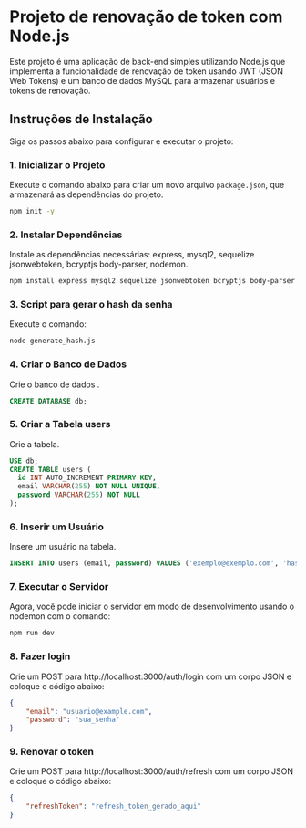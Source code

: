 # Projeto de renovação de token com Node.js
Este projeto é uma aplicação de back-end simples  utilizando Node.js que implementa a funcionalidade de renovação de token usando JWT (JSON Web Tokens) e um banco de dados MySQL para armazenar usuários e tokens de renovação. 
## Instruções de Instalação

Siga os passos abaixo para configurar e executar o projeto:

### 1. Inicializar o Projeto

Execute o comando abaixo para criar um novo arquivo `package.json`, que armazenará as dependências do projeto.

``` bash
npm init -y
```

### 2. Instalar Dependências

Instale as dependências necessárias: express, mysql2, sequelize  jsonwebtoken, bcryptjs body-parser, nodemon.

```bash
npm install express mysql2 sequelize jsonwebtoken bcryptjs body-parser nodemon
```

### 3. Script para gerar o hash da senha

Execute o comando:

```bash
node generate_hash.js
```

### 4. Criar o Banco de Dados

Crie o banco de dados .

```sql
CREATE DATABASE db;

```

### 5. Criar a Tabela users

Crie a tabela.

```sql
USE db;
CREATE TABLE users (
  id INT AUTO_INCREMENT PRIMARY KEY,
  email VARCHAR(255) NOT NULL UNIQUE,
  password VARCHAR(255) NOT NULL
);
```

### 6. Inserir um Usuário

Insere um usuário na tabela.
```sql
INSERT INTO users (email, password) VALUES ('exemplo@exemplo.com', 'hash_gerado_aqui');
```

### 7. Executar o Servidor

Agora, você pode iniciar o servidor em modo de desenvolvimento usando o nodemon com o comando:

```bash
npm run dev
```
### 8. Fazer login

Crie um POST para  http://localhost:3000/auth/login com um corpo JSON e coloque o código abaixo:

```json
{
    "email": "usuario@example.com",
    "password": "sua_senha"
}
```
### 9. Renovar o token

Crie um POST para  http://localhost:3000/auth/refresh com um corpo JSON e coloque o código abaixo:

```json
{
    "refreshToken": "refresh_token_gerado_aqui"
}
```
